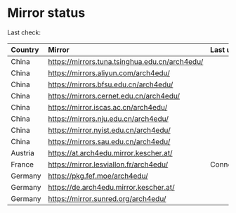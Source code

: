 <script src="./time.js"></script>
# Mirror status
Last check: <script type="text/javascript">localize(1715595614.2080238);</script>

|Country|Mirror|Last update|
|:------|:-----|:----------|
|China|https://mirrors.tuna.tsinghua.edu.cn/arch4edu/|<script type="text/javascript">localize(1715582085);</script>|
|China|https://mirrors.aliyun.com/arch4edu/|<script type="text/javascript">localize(1715538790);</script>|
|China|https://mirrors.bfsu.edu.cn/arch4edu/|<script type="text/javascript">localize(1715538790);</script>|
|China|https://mirrors.cernet.edu.cn/arch4edu/|<script type="text/javascript">localize(1715538790);</script>|
|China|https://mirror.iscas.ac.cn/arch4edu/|<script type="text/javascript">localize(1715538790);</script>|
|China|https://mirrors.nju.edu.cn/arch4edu/|<script type="text/javascript">localize(1715538790);</script>|
|China|https://mirror.nyist.edu.cn/arch4edu/|<script type="text/javascript">localize(1715538790);</script>|
|China|https://mirrors.sau.edu.cn/arch4edu/|<script type="text/javascript">localize(1715582085);</script>|
|Austria|https://at.arch4edu.mirror.kescher.at/|<script type="text/javascript">localize(1715582085);</script>|
|France|https://mirror.lesviallon.fr/arch4edu/|ConnectTimeout|
|Germany|https://pkg.fef.moe/arch4edu/|<script type="text/javascript">localize(1715582085);</script>|
|Germany|https://de.arch4edu.mirror.kescher.at/|<script type="text/javascript">localize(1715582085);</script>|
|Germany|https://mirror.sunred.org/arch4edu/|<script type="text/javascript">localize(1715582085);</script>|

<script src="./tablefilter/tablefilter.js"></script>
<script src="./table.js"></script>